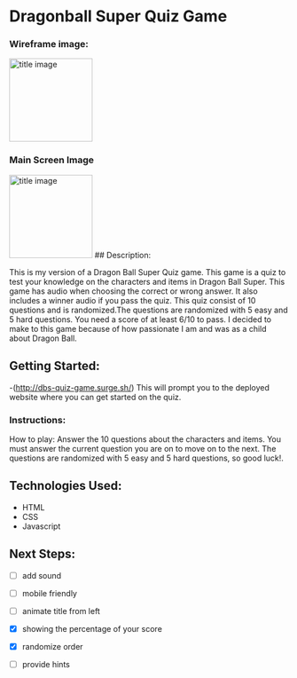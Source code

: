 # Dragonball Super Quiz Game

### Wireframe image:

<img src="https://i.imgur.com/mWav4Sg.png" alt ="title image" height = 150px/>

### Main Screen Image
<img src="https://i.imgur.com/LXIcbKF.png" alt ="title image" height = 150px/>
## Description:

This is my version of a Dragon Ball Super Quiz game. This game is a quiz to test your knowledge on the characters and items in Dragon Ball Super. This game has audio when choosing the correct or wrong answer. It also includes a winner audio if you pass the quiz. This quiz consist of 10 questions and is randomized.The questions are randomized with 5 easy and 5 hard questions. You need a score of at least 6/10 to pass. I decided to make to this game because of how passionate I am and was as a child about Dragon Ball.

## Getting Started:

-(http://dbs-quiz-game.surge.sh/) This will prompt you to the deployed website where you can get started on the quiz.

### Instructions:

How to play: Answer the 10 questions about the characters and items. You must answer the current question you are on to move on to the next. The questions are randomized with 5 easy and 5 hard questions, so good luck!.

## Technologies Used:

- HTML
- CSS
- Javascript

## Next Steps:


- [ ] add sound
- [ ] mobile friendly
- [ ] animate title from left
- [x] showing the percentage of your score
- [x] randomize order
- [ ] provide hints


